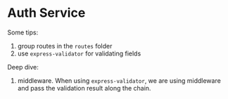 # Auth Service

Some tips:

1. group routes in the `routes` folder
1. use `express-validator` for validating fields

Deep dive:

1. middleware. When using `express-validator`, we are using middleware and pass the validation result along the chain.
